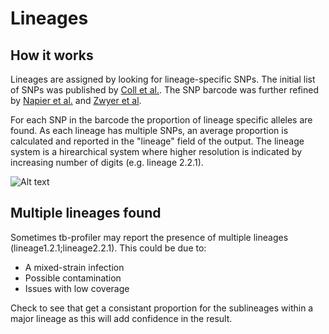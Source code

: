 # Lineages

## How it works 

Lineages are assigned by looking for lineage-specific SNPs. The initial list of SNPs was published by [Coll et al.](https://pubmed.ncbi.nlm.nih.gov/25176035/). The SNP barcode was further refined by [Napier et al.](https://genomemedicine.biomedcentral.com/articles/10.1186/s13073-020-00817-3) and [Zwyer et al](https://open-research-europe.ec.europa.eu/articles/1-100).

For each SNP in the barcode the proportion of lineage specific alleles are found. As each lineage has multiple SNPs, an average proportion is calculated and reported in the "lineage" field of the output. The lineage system is a hirearchical system where higher resolution is indicated by increasing number of digits (e.g. lineage 2.2.1).  

![Alt text](https://media.springernature.com/full/springer-static/image/art%3A10.1186%2Fs13073-020-00817-3/MediaObjects/13073_2020_817_Fig2_HTML.png)

## Multiple lineages found

Sometimes tb-profiler may report the presence of multiple lineages (lineage1.2.1;lineage2.2.1). This could be due to:

* A mixed-strain infection
* Possible contamination 
* Issues with low coverage

Check to see that get a consistant proportion for the sublineages within a major lineage as this will add confidence in the result.